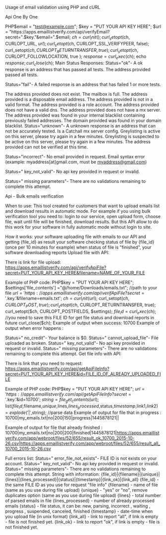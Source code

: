 Usage of email validation using PHP and cURL

Api One By One

PHP$email = "test@example.com";
$key = "PUT YOUR API KEY HERE";
$url = "https://apps.emaillistverify.com/api/verifyEmail?secret=".$key."&email=".$email;
$ch = curl_init();
curl_setopt($ch, CURLOPT_URL, $url);
curl_setopt($ch, CURLOPT_SSL_VERIFYPEER, false);
curl_setopt($ch, CURLOPT_RETURNTRANSFER, true);
curl_setopt($ch, CURLOPT_FOLLOWLOCATION, true );
$response = curl_exec($ch);
echo $response;
curl_close($ch);
Main Status Responses:
Status="ok"- A ok response is an address that has passed all tests. The address provided passed all tests.

Status="fail"- A failed response is an address that has failed 1 or more tests.

The address provided does not exist.
The mailbox is full.
The address provided is a disposable email address.
The address provided is not in a valid format.
The address provided is a role account.
The address provided does not have a valid dns.
The address provided does not have a mx server.
The address provided was found in your internal blacklist containing previously failed addresses.
The domain provided was found in your domain blacklist.
Status="unknown"- A unknown response is an address that can not be accurately tested. Is a Catchall mx server config. Greylisting is active on this server, please try again in a few minutes. Greylisting is suspected to be active on this server, please try again in a few minutes. The address provided can not be verified at this time.

Status="incorrect"- No email provided in request. Email syntax error (example: myaddress[at]gmail.com, must be myaddress@gmail.com)

Status=" key_not_valid"- No api key provided in request or invalid.

Status=" missing parameters"- There are no validations remaining to complete this attempt.

Api - Bulk emails verification

When to use:
This tool created for customers that want to upload emails list and download results in automatic mode. For example if you using bulk verification tool you need to: login to our service, open upload form, choose file, wait until file will be finished, download results. But this API allow to do this work for your software in fully automatic mode without login to site.

How it works:
your software uploading file with emails to our API and getting {file_id} as result
your software checking status of file by {file_id} (once per 10 minutes for example)
when status of file is "finished", your software downloading reports
Upload file with API:

There is link for file upload:
https://apps.emaillistverify.com/api/verifyApiFile?secret=PUT_YOUR_API_KEY_HERE&filename=NAME_OF_YOUR_FILE

Example of PHP code:
PHP$key = "PUT YOUR API KEY HERE";
$settings['file_contents'] ="@/home/Downloads/emails.txt"; //path to your file
$url = 'https://apps.emaillistverify.com/api/verifApiFile?secret='.$key.'&filename=emails.txt';
$ch = curl_init($url);
curl_setopt($ch, CURLOPT_POST, true);
curl_setopt($ch, CURLOPT_RETURNTRANSFER, true);
curl_setopt($ch, CURLOPT_POSTFIELDS, $settings);
$file_id = curl_exec($ch); //you need to save this FILE ID for get file status and download reports in future
curl_close($ch);
Example of output when success: 10700 Example of output when error happens :

Status=" no_credit"- Your balance is $0.
Status=" cannot_upload_file"- File uploaded as broken.
Status=" key_not_valid"- No api key provided in request or invalid.
Status=" missing parameters"- There are no validations remaining to complete this attempt.
Get file info with API:

There is link that you need to request:
https://apps.emaillistverify.com/api/getApiFileInfo?secret=PUT_YOUR_API_KEY_HERE&id=FILE_ID_OF_ALREADY_UPLOADED_FILE

Example of PHP code:
PHP$key = "PUT YOUR API KEY HERE";
$url = 'https://apps.emaillistverify.com/api/getApiFileInfo?secret='.$key.'&id=10700';
$string = file_get_contents($url);
list($file_id,$filename,$unique,$lines,$lines_processed,$status,$timestamp,$link1,$link2) = explode('|',$string); //parse data
Example of output for file that in progress : 10700|my_emails.txt|no|200|150|progress|1445878121||

Example of output for file that already finished :
10700|my_emails.txt|no|200|200|finished|1445878121|https://apps.emaillistverify.com/app/webroot/files/52/655/result_ok_10700_2015-10-26.csv|https://apps.emaillistverify.com/app/webroot/files/52/655/result_all_10700_2015-10-26.csv

Full errors list:
Status=" error_file_not_exists"- FILE ID is not exists on your account.
Status=" key_not_valid"- No api key provided in request or invalid.
Status=" missing parameters"- There are no validations remaining to complete this attempt.
String with information:
{file_id}|{filename}|{unique}|{lines}|{lines_processed}|{status}|{timestamp}|{link_ok}|{link_all}
{file_id} - the same FILE ID as you use for request "file info"
{filename} - name of file (same as you use during file upload)
{unique} - "yes" or "no", remove duplicates option (same as you use during file upload)
{lines} - total number of parsed emails in file
{lines_processed} - number of already processed emails
{status} - file status, it can be: new, parsing, incorrect , waiting , progress , suspended, canceled, finished
{timestamp} - date-time when you upload file (in unix format)
{link_all} - link to report "all", if link is empty - file is not finished yet.
{link_ok} - link to report "ok", if link is empty - file is not finished yet.
